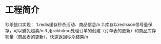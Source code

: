 # 工程简介

秒杀接口实现：
1.redis缓存秒杀活动、商品信息/n
2.库存以redisson信号量保存，可以避免超卖/n
3.用rabbitmq处理订单的创建（订单表的更新）和商品库存销量（商品表的更新），快速返回秒杀结果/n


